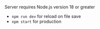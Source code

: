 Server requires Node.js version 18 or greater

- `npm run dev` for reload on file save
- `npm start` for production
